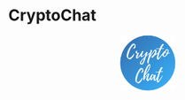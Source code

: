 # CryptoChat

<p align="center">
  <img width="100" src="https://github.com/martibatista03/CryptoChat/blob/master/public/imatges/icono-pestanya.png" alt="CryptoChat"/>
</p>
